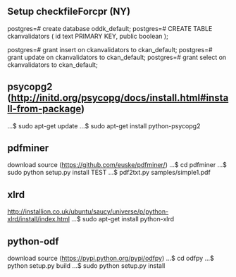 Setup checkfileForcpr (NY)
-------------------------------------------------------------------------------

postgres=# create database oddk_default;
postgres=# CREATE TABLE ckanvalidators (
               id     text PRIMARY KEY,
               public boolean
           );
           
postgres=# grant insert on ckanvalidators to ckan_default;
postgres=# grant update on ckanvalidators to ckan_default;
postgres=# grant select on ckanvalidators to ckan_default;

psycopg2 (http://initd.org/psycopg/docs/install.html#install-from-package)
-----------------
...$ sudo apt-get update
...$ sudo apt-get install python-psycopg2

pdfminer
-----------------
download source (https://github.com/euske/pdfminer/)
...$ cd pdfminer
...$ sudo python setup.py install
TEST ...$ pdf2txt.py samples/simple1.pdf

xlrd
-----------------
http://installion.co.uk/ubuntu/saucy/universe/p/python-xlrd/install/index.html
...$ sudo apt-get install python-xlrd

python-odf
-----------------
download source (https://pypi.python.org/pypi/odfpy)
...$ cd odfpy
...$ python setup.py build
...$ sudo python setup.py install
